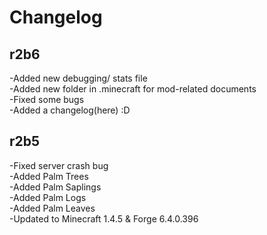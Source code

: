 Changelog
=============
r2b6
-------------
-Added new debugging/ stats file    
-Added new folder in .minecraft for mod-related documents    
-Fixed some bugs    
-Added a changelog(here) :D    

r2b5
-------------
-Fixed server crash bug    
-Added Palm Trees    
-Added Palm Saplings    
-Added Palm Logs    
-Added Palm Leaves    
-Updated to Minecraft 1.4.5 & Forge 6.4.0.396    